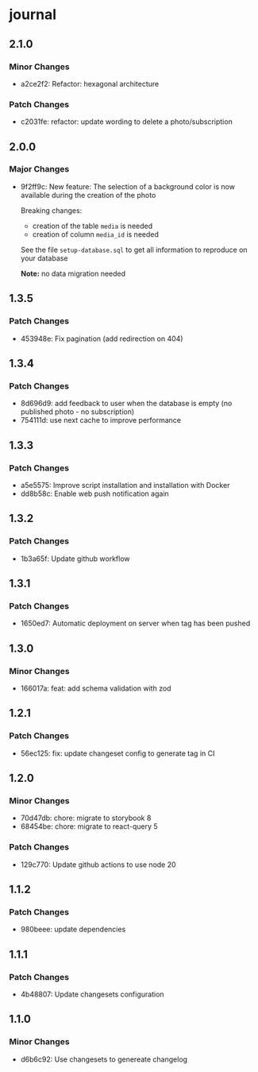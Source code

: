 # journal

## 2.1.0

### Minor Changes

- a2ce2f2: Refactor: hexagonal architecture

### Patch Changes

- c2031fe: refactor: update wording to delete a photo/subscription

## 2.0.0

### Major Changes

- 9f2ff9c: New feature: The selection of a background color is now available during the creation of the photo

  Breaking changes:

  - creation of the table `media` is needed
  - creation of column `media_id` is needed

  See the file `setup-database.sql` to get all information to reproduce on your database

  **Note:** no data migration needed

## 1.3.5

### Patch Changes

- 453948e: Fix pagination (add redirection on 404)

## 1.3.4

### Patch Changes

- 8d696d9: add feedback to user when the database is empty (no published photo - no subscription)
- 754111d: use next cache to improve performance

## 1.3.3

### Patch Changes

- a5e5575: Improve script installation and installation with Docker
- dd8b58c: Enable web push notification again

## 1.3.2

### Patch Changes

- 1b3a65f: Update github workflow

## 1.3.1

### Patch Changes

- 1650ed7: Automatic deployment on server when tag has been pushed

## 1.3.0

### Minor Changes

- 166017a: feat: add schema validation with zod

## 1.2.1

### Patch Changes

- 56ec125: fix: update changeset config to generate tag in CI

## 1.2.0

### Minor Changes

- 70d47db: chore: migrate to storybook 8
- 68454be: chore: migrate to react-query 5

### Patch Changes

- 129c770: Update github actions to use node 20

## 1.1.2

### Patch Changes

- 980beee: update dependencies

## 1.1.1

### Patch Changes

- 4b48807: Update changesets configuration

## 1.1.0

### Minor Changes

- d6b6c92: Use changesets to genereate changelog
